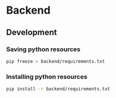 # Backend

## Development

### Saving python resources 

```bash
pip freeze > backend/requirements.txt
```

### Installing python resources

```bash
pip install -r backend/requirements.txt
```